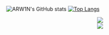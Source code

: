 <!--START_SECTION:waka-->
<!--END_SECTION:waka-->

![ARW1N's GitHub stats]()
[![Top Langs]()](https://github.com/anuraghazra/github-readme-stats)

<div align="center">
    <img src="https://github-readme-stats.vercel.app/api?username=TFAGaming&theme=blue-green](https://github-readme-stats.vercel.app/api?username=ARW1N&bg_color=30,e96443,904e95&title_color=fff&text_color=fff">
<br>
    <img src="https://github-readme-stats.vercel.app/api/top-langs/?username=TFAGaming&theme=blue-green](https://github-readme-stats.vercel.app/api/top-langs/?username=ARW1N&bg_color=30,e96443,904e95&title_color=fff&text_color=fff&layout=compact">
<br>
</div>

